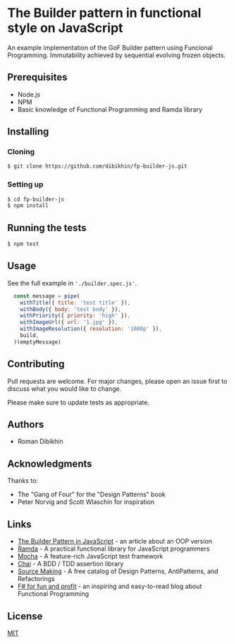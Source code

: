 # The Builder pattern in functional style on JavaScript

An example implementation of the GoF Builder pattern using Funcional Programming. Immutability achieved by sequential evolving frozen objects.

## Prerequisites
- Node.js
- NPM
- Basic knowledge of Functional Programming and Ramda library

## Installing

### Cloning

```bash
$ git clone https://github.com/dibikhin/fp-builder-js.git
```

### Setting up

```bash
$ cd fp-builder-js
$ npm install
```

## Running the tests

```bash
$ npm test
```

## Usage

See the full example in `'./builder.spec.js'`.

```javascript
  const message = pipe(
    withTitle({ title: 'test title' }),
    withBody({ body: 'test body' }),
    withPriority({ priority: 'high' }),
    withImageUrl({ url: '1.jpg' }),
    withImageResolution({ resolution: '1080p' }),
    build,
  )(emptyMessage)

```

## Contributing
Pull requests are welcome. For major changes, please open an issue first to discuss what you would like to change.

Please make sure to update tests as appropriate.

## Authors
- Roman Dibikhin

## Acknowledgments
Thanks to:
- The "Gang of Four" for the "Design Patterns" book
- Peter Norvig and Scott Wlaschin for inspiration

## Links
- [The Builder Pattern in JavaScript](https://medium.com/better-programming/the-builder-pattern-in-javascript-6f3d85c3ae4a) - an article about an OOP version
- [Ramda](https://ramdajs.com) - A practical functional library for JavaScript programmers
- [Mocha](https://mochajs.org) - A feature-rich JavaScript test framework 
- [Chai](https://www.chaijs.com) - A BDD / TDD assertion library
- [Source Making](https://sourcemaking.com) - A free catalog of Design Patterns, AntiPatterns, and Refactorings
- [F# for fun and profit](https://fsharpforfunandprofit.com) - an inspiring and easy-to-read blog about Functional Programming

## License
[MIT](LICENSE)
